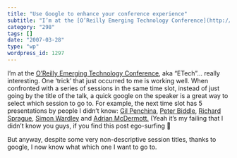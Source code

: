 ```yaml
---
title: "Use Google to enhance your conference experience"
subtitle: "I’m at the [O’Reilly Emerging Technology Conference](http://conferences.oreillynet.com/etech/), aka ..."
category: "298"
tags: []
date: "2007-03-28"
type: "wp"
wordpress_id: 1297
---
```

I’m at the [O’Reilly Emerging Technology Conference](http://conferences.oreillynet.com/etech/), aka “ETech”… really interesting. One ‘trick’ that just occurred to me is working well. When confronted with a series of sessions in the same time slot, instead of just going by the title of the talk, a quick google on the speaker is a great way to select which session to go to. 
For example, the next time slot has 5 presentations by people I didn’t know: [Gil Penchina](http://www.google.com/search?q=gil+penchina&ie=utf-8&oe=utf-8&aq=t&rls=org.mozilla:en-US:official&client=firefox-a), [Peter Biddle](http://www.google.com/search?hl=en&safe=off&client=firefox-a&rls=org.mozilla%3Aen-US%3Aofficial&hs=7Df&q=peter+biddle&btnG=Search), [Richard Sprague](http://www.google.com/search?hl=en&safe=off&client=firefox-a&rls=org.mozilla%3Aen-US%3Aofficial&hs=ZEf&q=richard+sprague&btnG=Search), [Simon Wardley](http://www.google.com/search?hl=en&safe=off&client=firefox-a&rls=org.mozilla%3Aen-US%3Aofficial&hs=rFf&q=simon+wardley&btnG=Search) and [Adrian McDermott.](http://www.google.com/search?q=adrian+mcdermott&ie=utf-8&oe=utf-8&aq=t&rls=org.mozilla:en-US:official&client=firefox-a) (Yeah it’s my failing that I didn’t know you guys, if you find this post ego-surfing 🙂

But anyway, despite some very non-descriptive session titles, thanks to google, I now know what which one I want to go to.
